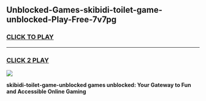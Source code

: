 
## Unblocked-Games-skibidi-toilet-game-unblocked-Play-Free-7v7pg
<h3>
<a href="https://premium76.site?title=skibidi-toilet-game-unblocked&ref=17A">CLICK TO PLAY</a></h3>
<hr>

<h3>
<a href="https://premium76.site?title=skibidi-toilet-game-unblocked&ref=17A">CLICK 2 PLAY</a>
  
</h3>

<a href="https://premium76.site?title=skibidi-toilet-game-unblocked&ref=17A"><img src="https://clearcache.store/games.png"></a>


**skibidi-toilet-game-unblocked games unblocked: Your Gateway to Fun and Accessible Online Gaming**
